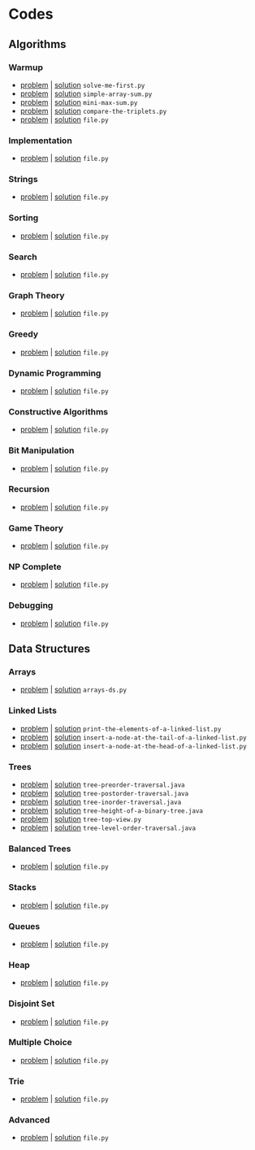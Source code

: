 # Codes

## Algorithms
### Warmup
- [problem](https://www.hackerrank.com/challenges/solve-me-first) | [solution](solve-me-first.py) `solve-me-first.py`
- [problem](https://www.hackerrank.com/challenges/simple-array-sum) | [solution](simple-array-sum.py) `simple-array-sum.py`
- [problem](https://www.hackerrank.com/challenges/mini-max-sum) | [solution](mini-max-sum.py) `mini-max-sum.py`
- [problem](https://www.hackerrank.com/challenges/compare-the-triplets) | [solution](compare-the-triplets.py) `compare-the-triplets.py`
- [problem](link) | [solution](file.py) `file.py`
### Implementation
- [problem](link) | [solution](file.py) `file.py`
### Strings
- [problem](link) | [solution](file.py) `file.py`
### Sorting
- [problem](link) | [solution](file.py) `file.py`
### Search
- [problem](link) | [solution](file.py) `file.py`
### Graph Theory
- [problem](link) | [solution](file.py) `file.py`
### Greedy
- [problem](link) | [solution](file.py) `file.py`
### Dynamic Programming
- [problem](link) | [solution](file.py) `file.py`
### Constructive Algorithms
- [problem](link) | [solution](file.py) `file.py`
### Bit Manipulation
- [problem](link) | [solution](file.py) `file.py`
### Recursion
- [problem](link) | [solution](file.py) `file.py`
### Game Theory
- [problem](link) | [solution](file.py) `file.py`
### NP Complete
- [problem](link) | [solution](file.py) `file.py`
### Debugging
- [problem](link) | [solution](file.py) `file.py`


## Data Structures
### Arrays
- [problem](https://www.hackerrank.com/challenges/arrays-ds) | [solution](arrays-ds.py) `arrays-ds.py`
### Linked Lists
- [problem](https://www.hackerrank.com/challenges/print-the-elements-of-a-linked-list) | [solution](print-the-elements-of-a-linked-list.py) `print-the-elements-of-a-linked-list.py`
- [problem](https://www.hackerrank.com/challenges/insert-a-node-at-the-tail-of-a-linked-list) | [solution](insert-a-node-at-the-tail-of-a-linked-list.py) `insert-a-node-at-the-tail-of-a-linked-list.py`
- [problem](https://www.hackerrank.com/challenges/insert-a-node-at-the-head-of-a-linked-list) | [solution](insert-a-node-at-the-head-of-a-linked-list.py) `insert-a-node-at-the-head-of-a-linked-list.py`
### Trees
- [problem](https://www.hackerrank.com/challenges/tree-preorder-traversal) | [solution](tree-preorder-traversal.java) `tree-preorder-traversal.java`
- [problem](https://www.hackerrank.com/challenges/tree-postorder-traversal) | [solution](tree-postorder-traversal.java) `tree-postorder-traversal.java`
- [problem](https://www.hackerrank.com/challenges/tree-inorder-traversal) | [solution](tree-inorder-traversal.java) `tree-inorder-traversal.java`
- [problem](https://www.hackerrank.com/challenges/tree-height-of-a-binary-tree) | [solution](tree-height-of-a-binary-tree.java) `tree-height-of-a-binary-tree.java`
- [problem](https://www.hackerrank.com/challenges/tree-top-view) | [solution](tree-top-view.java) `tree-top-view.py`
- [problem](https://www.hackerrank.com/challenges/tree-level-order-traversal) | [solution](tree-level-order-traversal.java) `tree-level-order-traversal.java`
### Balanced Trees
- [problem](link) | [solution](file.py) `file.py`
### Stacks
- [problem](link) | [solution](file.py) `file.py`
### Queues
- [problem](link) | [solution](file.py) `file.py`
### Heap
- [problem](link) | [solution](file.py) `file.py`
### Disjoint Set
- [problem](link) | [solution](file.py) `file.py`
### Multiple Choice
- [problem](link) | [solution](file.py) `file.py`
### Trie
- [problem](link) | [solution](file.py) `file.py`
### Advanced
- [problem](link) | [solution](file.py) `file.py`